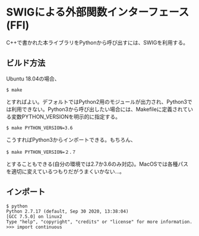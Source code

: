SWIGによる外部関数インターフェース(FFI)
=================

C++で書かれた本ライブラリをPythonから呼び出すには、SWIGを利用する。

ビルド方法
-----
Ubuntu 18.04の場合、
```
$ make
```
とすればよい。デフォルトではPython2用のモジュールが出力され、Python3では利用できない。Python3から呼び出したい場合には、Makefileに定義されている変数PYTHON_VERSIONを明示的に指定する。
```
$ make PYTHON_VERSION=3.6
```
こうすればPython3からインポートできる。もちろん、
```
$ make PYTHON_VERSION=２.７
```
とすることもできる(自分の環境では2.7か3.6のみ対応)。MacOSでは各種パスを適切に変えているつもりだがうまくいかない...。

インポート
---
```
$ python
Python 2.7.17 (default, Sep 30 2020, 13:38:04) 
[GCC 7.5.0] on linux2
Type "help", "copyright", "credits" or "license" for more information.
>>> import continuous
```
